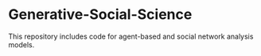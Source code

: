 # Generative-Social-Science
This repository includes code for agent-based and social network analysis models.

